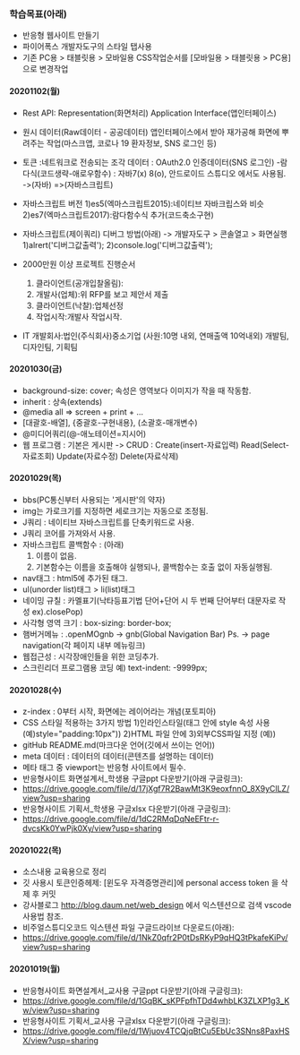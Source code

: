 ### 학습목표(아래)

- 반응형 웹사이트 만들기
- 파이어폭스 개발자도구의 스타일 탭사용
- 기존 PC용 > 태블릿용 > 모바일용 CSS작업순서를 [모바일용 > 태블릿용 > PC용] 으로 변경작업

#### 20201102(월)
- Rest API: Representation(화면처리)
            Application Interface(앱인터페이스)
- 원시 데이터(Raw데이터 - 공공데이터)
    앱인터페이스에서 받아 재가공해 화면에 뿌려주는 작업(마스크앱, 코로나 19 환자정보, SNS 로그인 등)
- 토큰 :네트워크로 전송되는 조각 데이터
       : OAuth2.0 인증데이터(SNS 로그인)
-람다식(코드생략-애로우함수)
    : 자바7(x) 8(o), 안드로이드 스튜디오 에서도 사용됨.
        ->(자바)
        =>(자바스크립트)
- 자바스크립트 버전
    1)es5(엑마스크립트2015):네이티브 자바크립스와 비슷
    2)es7(엑마스크립트2017):람다함수식 추가(코드축소구현)
- 자바스크립트(제이쿼리) 디버그 방법(아래)
    -> 개발자도구 > 콘솔열고 > 화면실행
    1)alrert('디버그값출력');
    2)console.log('디버그값출력');

- 2000만원 이상 프로젝트 진행순서
    1) 클라이언트(공개입찰올림):
    2) 개발사(업체):위 RFP를 보고 제안서 제출
    3) 클라이언트(낙찰):업체선정
    4) 작업시작:개발사 작업시작.

- IT 개발회사:법인(주식회사)중소기업
    (사원:10명 내외, 연매출액 10억내외)
    개발팀, 디자인팀, 기획팀

#### 20201030(금)
- background-size: cover; 속성은 영역보다 이미지가 작을 때 작동함.
- inherit : 상속(extends)
- @media all => screen + print + ...
- [대괄호-배열], {중괄호-구현내용}, (소괄호-매개변수)
- @미디어쿼리(@-애노테이션=지시어)
- 웹 프로그램 : 기본은 게시판
                -> CRUD : Create(insert-자료입력)
                    Read(Select-자료조회)
                    Update(자료수정)
                    Delete(자료삭제)

#### 20201029(목)
- bbs(PC통신부터 사용되는 '게시판'의 약자)
- img는 가로크기를 지정하면 세로크기는 자동으로 조정됨.
- J쿼리 : 네이티브 자바스크립트를 단축키워드로 사용.
- J쿼리 코어를 가져와서 사용.
- 자바스크립트 콜백함수 : (아래)
    1) 이름이 없음.
    2) 기본함수는 이름을 호출해야 실행되나, 콜백함수는 호출 없이 자동실행됨.
- nav태그 : html5에 추가된 태그.
- ul(unorder list)태그 > li(list)태그
- 네이밍 규칠 : 카멜표기(낙타등표기법 단어+단어 시 두 번째 단어부터   대문자로 작성 ex).closePop)
- 사각형 영역 크기 : box-sizing: border-box;
- 햄버거메뉴 : .openMOgnb -> gnb(Global Navigation Bar)
    Ps. -> page navigation(각 페이지 내부 메뉴링크)
- 웹접근성 : 시각장애인들을 위한 코딩추가.
- 스크린리더 프로그램용 코딩 예) text-indent: -9999px;

#### 20201028(수)
- z-index : 0부터 시작, 화면에는 레이어라는 개념(포토피아)
- CSS 스타일 적용하는 3가지 방법
    1)인라인스타일(태그 안에 style 속성 사용 (예)style="padding:10px"))
    2)HTML 파일 안에 <style>내부스타일</style>
    3)외부CSS파일 지정 (예)<link href="css파일위치"/>)
- gitHub README.md(마크다운 언어(깃에서 쓰이는 언어))
- meta 데이터 : 데이터의 데이터(콘텐츠를 설명하는 데이터)
- 메타 태그 중 viewport는 반응형 사이트에서 필수. 
- 반응형사이트 화면설계서_학생용 구글ppt 다운받기(아래 구글링크):
- https://drive.google.com/file/d/17jXgf7R2BawMt3K9eoxfnnO_8X9yClLZ/view?usp=sharing
- 반응형사이트 기획서_학생용 구글xlsx 다운받기(아래 구글링크):
- https://drive.google.com/file/d/1dC2RMqDqNeEFtr-r-dvcsKk0YwPjk0Xy/view?usp=sharing

#### 20201022(목)

- 소스내용 교육용으로 정리
- 깃 사용시 토큰인증헤제: [윈도우 자격증명관리]에 personal access token 을 삭제 후 커밋
- 강사블로그 http://blog.daum.net/web_design 에서 익스텐션으로 검색 vscode 사용법 참조.
- 비주얼스튜디오코드 익스텐션 파일 구글드라이브 다운로드(아래):
- https://drive.google.com/file/d/1NkZ0qfr2P0tDsRKyP9qHQ3tPkafeKiPv/view?usp=sharing

#### 20201019(월)

- 반응형사이트 화면설계서_교사용 구글ppt 다운받기(아래 구글링크):
- https://drive.google.com/file/d/1GqBK_sKPFpfhTDd4whbLK3ZLXP1g3_Kw/view?usp=sharing
- 반응형사이트 기획서_교사용 구글xlsx 다운받기(아래 구글링크):
- https://drive.google.com/file/d/1Wjuov4TCQjqBtCu5EbUc3SNns8PaxHSX/view?usp=sharing
